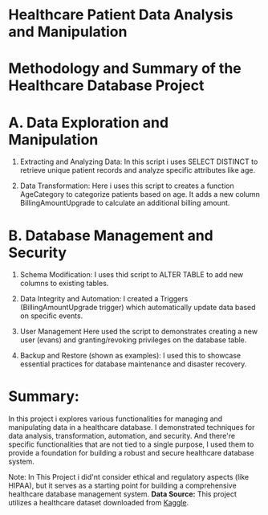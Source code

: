 #  Healthcare Patient Data Analysis and Manipulation
#  Methodology and Summary of the Healthcare Database Project

#  A. Data Exploration and Manipulation

1. Extracting and Analyzing Data:
In this script i uses SELECT DISTINCT to retrieve unique patient records and analyze specific attributes like age.

2. Data Transformation:
Here i uses this script to creates a function AgeCategory to categorize patients based on age.
It adds a new column BillingAmountUpgrade to calculate an additional billing amount.

#  B. Database Management and Security
   
1. Schema Modification:
I uses thid script to ALTER TABLE to add new columns to existing tables.

2. Data Integrity and Automation:
I created a Triggers (BillingAmountUpgrade trigger) which automatically update data based on specific events.

3. User Management
Here used the script to demonstrates creating a new user (evans) and granting/revoking privileges on the database table.

4. Backup and Restore (shown as examples):
I used this to showcase essential practices for database maintenance and disaster recovery.

# Summary:
In this project i explores various functionalities for managing and manipulating data in a healthcare database. I demonstrated techniques for data analysis, transformation, automation, and security. And there're specific functionalities that are not tied to a single purpose, I used them to provide a foundation for building a robust and secure healthcare database system.

Note: In This Project i did'nt consider ethical and regulatory aspects (like HIPAA), but it serves as a starting point for building a comprehensive healthcare database management system.
**Data Source:** This project utilizes a healthcare dataset downloaded from [Kaggle](https://www.kaggle.com/datasets/prasad22/healthcare-dataset).
